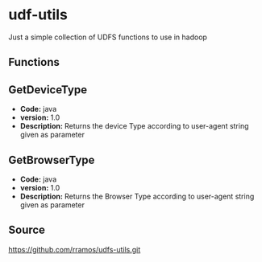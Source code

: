 **udf-utils**
=========

Just a simple collection of UDFS functions to use in hadoop

Functions
--------

GetDeviceType
-------------

 - **Code:** java
 - **version:** 1.0
 - **Description:** Returns the device Type according to user-agent string given as parameter

GetBrowserType
-------------

 - **Code:** java
 - **version:** 1.0
 - **Description:** Returns the Browser Type according to user-agent string given as parameter



Source
------

https://github.com/rramos/udfs-utils.git
 
